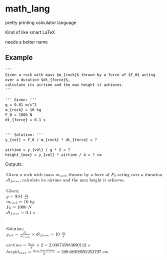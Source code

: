 # math_lang
pretty printing calculator language

Kind of like smart LaTeX

needs a better name

## Example

```
'''
Given a rock with mass $m_{rock}$ thrown by a force of $F_0$ acting over a duration $dt_{force}$,
calculate its airtime and the max height it achieves.
'''

''' Given: '''
g = 9.81 m/s^2
m_{rock} = 10 kg
F_0 = 1000 N
dt_{force} = 0.1 s


''' Solution: '''
y_{vel} = F_0 / m_{rock} * dt_{force} = ?

airtime = y_{vel} / g * 2 = ?
height_{max} = y_{vel} * airtime / 4 = ? cm
```

Outputs:

![example 1](images/ex1.png)
